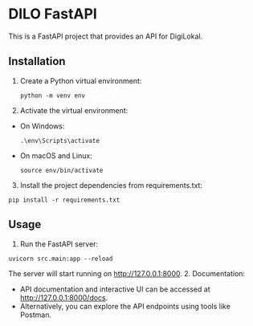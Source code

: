 # DILO FastAPI 

This is a FastAPI project that provides an API for DigiLokal.

## Installation

1. Create a Python virtual environment:
   ```
   python -m venv env
   ```
   
2. Activate the virtual environment:
- On Windows:
  ```
  .\env\Scripts\activate
  ```
- On macOS and Linux:
  ```
  source env/bin/activate
  ```

3. Install the project dependencies from requirements.txt:
  ```
  pip install -r requirements.txt
  ```
  
## Usage
1. Run the FastAPI server:
  ```
  uvicorn src.main:app --reload
  ```
  The server will start running on http://127.0.0.1:8000.
2. Documentation:
- API documentation and interactive UI can be accessed at http://127.0.0.1:8000/docs.
- Alternatively, you can explore the API endpoints using tools like Postman.